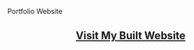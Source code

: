 Portfolio Website

<h2 align="center"><a href="https://my-portfolio-rameshadigakunjals-projects.vercel.app" target="_blank">Visit My Built Website</a></h2>
